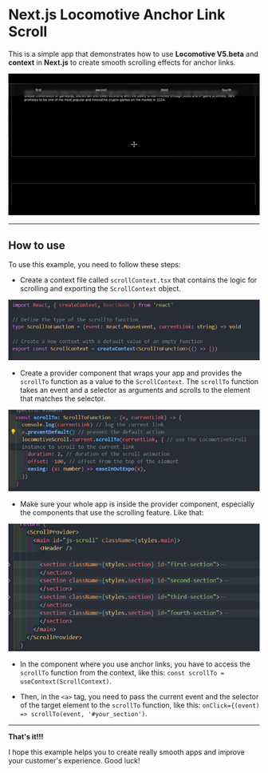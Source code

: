 # Next.js Locomotive Anchor Link Scroll #

This is a simple app that demonstrates how to use **Locomotive V5.beta** and **context** in **Next.js** to create smooth scrolling effects for anchor links.

![Smooth scroll](public/forReadme/20231108234356.gif)

<hr />

## How to use ##

To use this example, you need to follow these steps:

  - Create a context file called `scrollContext.tsx` that contains the logic for scrolling and exporting the `ScrollContext` object.

![ScrollContext](public/forReadme/scrollContext.png)

  - Create a provider component that wraps your app and provides the `scrollTo` function as a value to the `ScrollContext`. The `scrollTo` function takes an event and a selector as arguments and scrolls to the element that matches the selector.

![scrollTo Function](public/forReadme/scrollTo.png)

  - Make sure your whole app is inside the provider component, especially the components that use the scrolling feature. Like that:

![scrollProvider](public/forReadme/scrollProvider.png)

  - In the component where you use anchor links, you have to access the `scrollTo` function from the context, like this: `const scrollTo = useContext(ScrollContext)`.

  - Then, in the `<a>` tag, you need to pass the current event and the selector of the target element to the `scrollTo` function, like this: `onClick={(event) => scrollTo(event, '#your_section')`.

  <hr />

  **That's it!!!**

  I hope this example helps you to create really smooth apps and improve your customer's experience. Good luck!
